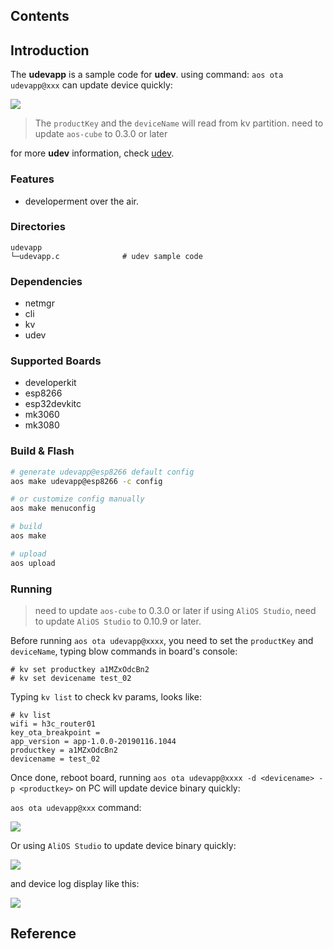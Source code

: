 ## Contents

## Introduction

The **udevapp** is a sample code for **udev**. using command: `aos ota udevapp@xxx` can update device quickly:

![](https://img.alicdn.com/tfs/TB1GINADwTqK1RjSZPhXXXfOFXa-919-571.gif)

> The `productKey` and the `deviceName` will read from kv partition.
> need to update `aos-cube` to 0.3.0 or later

for more **udev** information, check [udev](../../middleware/uagent/udev).

### Features

- developerment over the air.

### Directories

```
udevapp
└─udevapp.c              # udev sample code
```

### Dependencies

- netmgr
- cli
- kv
- udev

### Supported Boards

- developerkit
- esp8266
- esp32devkitc
- mk3060
- mk3080

### Build & Flash

```sh
# generate udevapp@esp8266 default config
aos make udevapp@esp8266 -c config

# or customize config manually
aos make menuconfig

# build
aos make

# upload
aos upload
```

### Running

> need to update `aos-cube` to 0.3.0 or later
> if using `AliOS Studio`, need to update `AliOS Studio` to 0.10.9 or later.

Before running `aos ota udevapp@xxxx`, you need to set the `productKey` and `deviceName`, typing blow commands in board's console:

```
# kv set productkey a1MZxOdcBn2
# kv set devicename test_02
```

Typing `kv list` to check kv params, looks like:

```
# kv list
wifi = h3c_router01
key_ota_breakpoint =
app_version = app-1.0.0-20190116.1044
productkey = a1MZxOdcBn2
devicename = test_02
```

Once done, reboot board, running `aos ota udevapp@xxxx -d <devicename> -p <productkey>` on PC will update device binary quickly:

`aos ota udevapp@xxx` command:

![](https://img.alicdn.com/tfs/TB1GINADwTqK1RjSZPhXXXfOFXa-919-571.gif)

Or using `AliOS Studio` to update device binary quickly:

![](https://img.alicdn.com/tfs/TB14ROOHbrpK1RjSZTEXXcWAVXa-1140-820.gif)

and device log display like this:

![](https://img.alicdn.com/tfs/TB1ZohLDAzoK1RjSZFlXXai4VXa-926-571.gif)

## Reference

